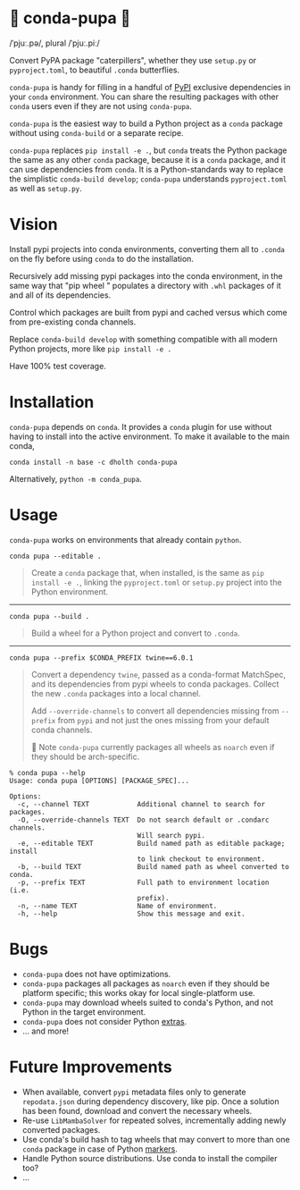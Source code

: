 🐛 conda-pupa 🦋
===============

/ˈpjuː.pə/, plural /ˈpjuː.piː/

Convert PyPA package "caterpillers", whether they use `setup.py` or
`pyproject.toml`, to beautiful `.conda` butterflies.

`conda-pupa` is handy for filling in a handful of [PyPI](https://pypi.org) exclusive dependencies in your `conda` environment. You can share the resulting packages with other `conda` users even if they are not using `conda-pupa`.

`conda-pupa` is the easiest way to build a Python project as a `conda` package without using `conda-build` or a separate recipe.

`conda-pupa` replaces `pip install -e .`, but `conda` treats the Python package the same as any other `conda` package, because it is a `conda` package, and it can use dependencies from `conda`. It is a Python-standards way to replace the simplistic `conda-build develop`; `conda-pupa` understands `pyproject.toml` as well as `setup.py`.

Vision
======

Install pypi projects into conda environments, converting them all to `.conda`
on the fly before using `conda` to do the installation.

Recursively add missing pypi packages into the conda environment, in the same
way that "pip wheel <package>" populates a directory with `.whl` packages of it
and all of its dependencies.

Control which packages are built from pypi and cached versus which come from
pre-existing conda channels.

Replace `conda-build develop` with something compatible with all modern Python
projects, more like `pip install -e .`

Have 100% test coverage.

Installation
============

`conda-pupa` depends on `conda`. It provides a `conda` plugin for use without having to install into the active environment. To make it available to the main conda,

`conda install -n base -c dholth conda-pupa`

Alternatively, `python -m conda_pupa`.

Usage
=====

`conda-pupa` works on environments that already contain `python`.

```conda pupa --editable .```

> Create a `conda` package that, when installed, is the same as `pip install -e .`, linking the `pyproject.toml` or `setup.py` project into the Python environment.

---
```conda pupa --build .```

> Build a wheel for a Python project and convert to `.conda`.

---
```conda pupa --prefix $CONDA_PREFIX twine==6.0.1```

> Convert a dependency `twine`, passed as a conda-format MatchSpec, and its dependencies from pypi wheels to conda packages. Collect the new `.conda` packages into a local channel.
>
> Add `--override-channels` to convert all dependencies missing from `--prefix` from `pypi` and not just the ones missing from your default conda channels.
>
> 🐞 Note `conda-pupa` currently packages all wheels as `noarch` even if they should be arch-specific.

```
% conda pupa --help
Usage: conda pupa [OPTIONS] [PACKAGE_SPEC]...

Options:
  -c, --channel TEXT            Additional channel to search for packages.
  -O, --override-channels TEXT  Do not search default or .condarc channels.
                                Will search pypi.
  -e, --editable TEXT           Build named path as editable package; install
                                to link checkout to environment.
  -b, --build TEXT              Build named path as wheel converted to conda.
  -p, --prefix TEXT             Full path to environment location (i.e.
                                prefix).
  -n, --name TEXT               Name of environment.
  -h, --help                    Show this message and exit.
  ```

  Bugs
  ====

- `conda-pupa` does not have optimizations.
- `conda-pupa` packages all packages as `noarch` even if they should be platform specific; this works okay for local single-platform use.
- `conda-pupa` may download wheels suited to conda's Python, and not Python in the target environment.
- `conda-pupa` does not consider Python [extras](https://packaging.python.org/en/latest/tutorials/installing-packages/#installing-extras).
- ... and more!

Future Improvements
===================

- When available, convert `pypi` metadata files only to generate `repodata.json` during dependency discovery, like pip. Once a solution has been found, download and convert the necessary wheels.
- Re-use `LibMambaSolver` for repeated solves, incrementally adding newly converted packages.
- Use conda's build hash to tag wheels that may convert to more than one `conda` package in case of Python [markers](https://packaging.pypa.io/en/stable/markers.html).
- Handle Python source distributions. Use conda to install the compiler too?
- ...